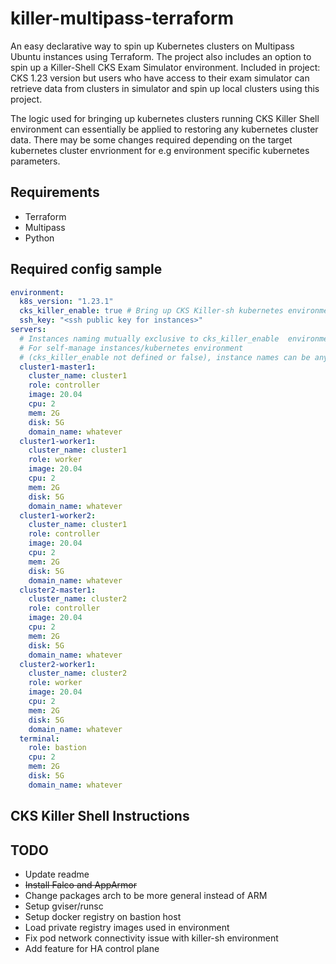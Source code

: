 # killer-multipass-terraform

An easy declarative way to spin up Kubernetes clusters on Multipass Ubuntu instances using Terraform. The project also includes an option to spin up a Killer-Shell CKS Exam Simulator environment. Included in project: CKS 1.23 version but users who have access to their exam simulator can retrieve data from clusters in simulator and spin up local clusters using this project.

The logic used for bringing up kubernetes clusters running CKS Killer Shell environment can essentially be applied to restoring any kubernetes cluster data. There may be some changes required depending on the target kubernetes cluster envrionment for e.g environment specific kubernetes parameters.

## Requirements

- Terraform
- Multipass
- Python

## Required config sample

```yaml
environment:
  k8s_version: "1.23.1"
  cks_killer_enable: true # Bring up CKS Killer-sh kubernetes environment
  ssh_key: "<ssh public key for instances>"
servers:
  # Instances naming mutually exclusive to cks_killer_enable  environment
  # For self-manage instances/kubernetes environment
  # (cks_killer_enable not defined or false), instance names can be any
  cluster1-master1:
    cluster_name: cluster1
    role: controller
    image: 20.04
    cpu: 2
    mem: 2G
    disk: 5G
    domain_name: whatever
  cluster1-worker1:
    cluster_name: cluster1
    role: worker
    image: 20.04
    cpu: 2
    mem: 2G
    disk: 5G
    domain_name: whatever
  cluster1-worker2:
    cluster_name: cluster1
    role: controller
    image: 20.04
    cpu: 2
    mem: 2G
    disk: 5G
    domain_name: whatever
  cluster2-master1:
    cluster_name: cluster2
    role: controller
    image: 20.04
    cpu: 2
    mem: 2G
    disk: 5G
    domain_name: whatever
  cluster2-worker1:
    cluster_name: cluster2
    role: worker
    image: 20.04
    cpu: 2
    mem: 2G
    disk: 5G
    domain_name: whatever
  terminal:
    role: bastion
    cpu: 2
    mem: 2G
    disk: 5G
    domain_name: whatever
```

## CKS Killer Shell Instructions

## TODO

- Update readme
- ~~Install Falco and AppArmor~~
- Change packages arch to be more general instead of ARM
- Setup gviser/runsc
- Setup docker registry on bastion host
- Load private registry images used in environment
- Fix pod network connectivity issue with killer-sh environment
- Add feature for HA control plane
